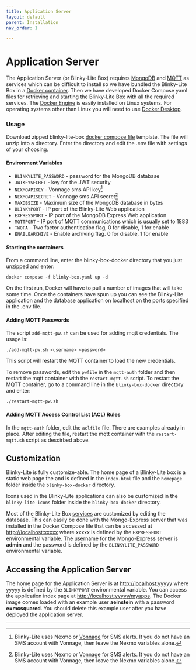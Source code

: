 ```yaml
---
title: Application Server
layout: default
parent: Installation
nav_order: 1

---
```

# Application Server

The Application Server (or Blinky-Lite Box) requires [MongoDB] and [MQTT] as services which can be difficult to install so we have bundled the Blinky-Lite Box in a [Docker container]. Then we have developed Docker Compose yaml files for retrieving and starting the Blinky-Lite Box with all the required services. The [Docker Engine] is easily installed on Linux systems. For operating systems other than Linux you will need to use [Docker Desktop].

### Usage

Download zipped  blinky-lite-box [docker compose file] template. The file will unzip into a directory. Enter the directory and edit the .env file with settings of your choosing. 

#### Environment Variables

* `BLINKYLITE_PASSWORD` - password for the MongoDB database
* `JWTKEYSECRET` - key for the JWT security 
* `NEXMOAPIKEY` - Vonnage sms API key[^1]
* `NEXMOAPISECRET` - Vonnage sms API secret[^1]
* `MAXDBSIZE` - Maximum size of the MongoDB database in bytes
* `BLINKYPORT` - IP port of the Blinky-Lite Web application
* `EXPRESSPORT` - IP port of the MongoDB Express Web application
* `MQTTPORT` - IP port of MQTT communications which is usually set to 1883
* `TWOFA` - Two factor authentication flag, 0 for disable, 1 for enable
* `ENABLEARCHIVE` - Enable archiving flag. 0 for disable, 1 for enable

#### Starting the containers

From a command line, enter the blinky-box-docker directory that you just unzipped and enter:

```shell
docker compose -f blinky-box.yaml up -d
```

On the first run, Docker will have to pull a number of images that will take some time. Once the containers have spun up you can see the Blinky-Lite application and the database application on localhost on the ports specified in the .env file.

#### Adding MQTT Passwords
The script `add-mqtt-pw.sh` can be used for adding  mqtt credentials. The usage is:

```shell
./add-mqtt-pw.sh <username> <password>
```

This script will restart the MQTT container to load the new credentials.

To remove passwords, edit the `pwfile` in the `mqtt-auth` folder and then restart the mqtt container with the `restart-mqtt.sh` script.  To restart the MQTT container, go to a command line in the `blinky-box-docker` directory and enter:

```shell
./restart-mqtt-pw.sh
```

#### Adding MQTT Access Control List (ACL) Rules

In the `mqtt-auth` folder, edit the `aclfile` file. There are examples already in place. After editing the file, restart the mqtt container with the `restart-mqtt.sh` script as descirbed above.


## Customization
Blinky-Lite is fully customize-able. The home page of a Blinky-Lite box is a static web page the and is defined in the `index.html` file and the `homepage` folder inside the `blinky-box-docker` directory. 

Icons used in the Blinky-Lite applications can also be customized in the `blinky-lite-icons` folder inside the `blinky-box-docker` directory. 

Most of the Blinky-Lite Box [services](/pages/Overview/features.html#services) are customized by editing the database. This can easily be done with the Mongo-Express server that was installed in the Docker Compose file that can be accessed at [http://localhost:xxxxx](http://localhost:8080) where xxxxx is defined by the `EXPRESSPORT` environmental variable. The username for the Mongo-Express server is **admin** and the password is defined by the `BLINKYLITE_PASSWORD` environmental variable. 

## Accessing the Application Server
The home page for the Application Server is at [http://localhost:yyyyy](http://localhost:60427) where yyyyy is defined by the `BLINKYPORT` environmental variable. You can access the application index page at [http://localhost:yyyyy/myapps](http://localhost:60427/myapps). The Docker image comes loaded with an example user **aeinstein** with a password **e=mcsquared**. You should delete this example user after you have deployed the application server.

----
[MongoDB]:https://www.mongodb.com/atlas/database  
[MQTT]:https://mqtt.org  
[Docker container]:https://hub.docker.com/r/blinkylite/blinky-lite-box  
[Docker Engine]:https://docs.docker.com/engine/install  
[Docker Desktop]:https://www.docker.com/products/docker-desktop/  
[docker compose file]:https://github.com/Blinky-Lite/docker-templates/raw/master/blinky-box-docker.zip  
[Vonnage]:https://www.vonage.com/communications-apis/sms/  
[^1]:Blinky-Lite uses Nexmo or [Vonnage] for SMS alerts. It you do not have an SMS account with Vonnage, then leave the Nexmo variables alone.    